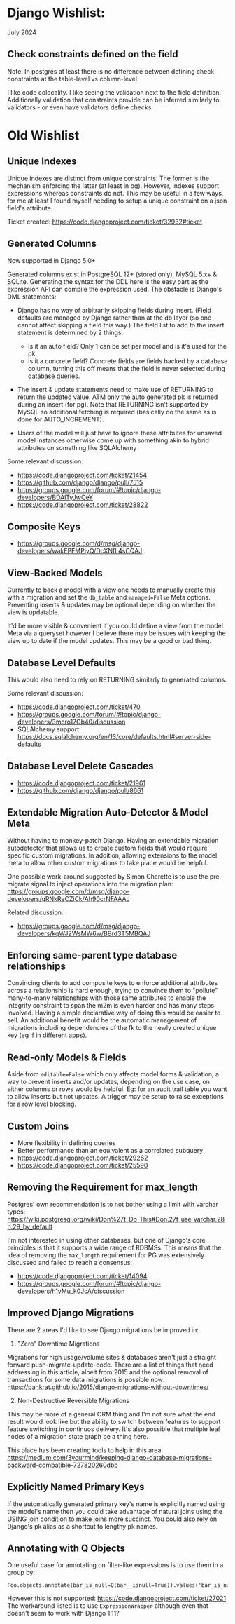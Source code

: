 Django Wishlist:
================

July 2024

Check constraints defined on the field
--------------------------------------

Note: In postgres at least there is no difference between defining check constraints at the table-level vs column-level.

I like code colocality. I like seeing the validation next to the field definition. Additionally validation that
constraints provide can be inferred similarly to validators - or even have validators define checks.


Old Wishlist
============

Unique Indexes
--------------

Unique indexes are distinct from unique constraints: The former is the mechanism enforcing the latter (at least in pg).
However, indexes support expressions whereas constraints do not. This may be useful in a few ways, for me at least I
found myself needing to setup a unique constraint on a json field's attribute.

Ticket created: https://code.djangoproject.com/ticket/32932#ticket


Generated Columns
-----------------

Now supported in Django 5.0+

Generated columns exist in PostgreSQL 12+ (stored only), MySQL 5.x+ & SQLite. Generating the syntax for
the DDL here is the easy part as the expression API can compile the expression used.  The obstacle is Django's
DML statements:

 - Django has no way of arbitrarily skipping fields during insert.  (Field defaults are managed by Django
   rather than at the db layer (so one cannot affect skipping a field this way.)  The field list to add
   to the insert statement is determined by 2 things:
    - Is it an auto field?  Only 1 can be set per model and is it's used for the pk.
    - Is it a concrete field?  Concrete fields are fields backed by a database column, turning this off
      means that the field is never selected during database queries.

 - The insert & update statements need to make use of RETURNING to return the updated value.  ATM only
   the auto generated pk is returned during an insert (for pg).  Note that RETURNING isn't supported by
   MySQL so additional fetching is required (basically do the same as is done for AUTO_INCREMENT).

 - Users of the model will just have to ignore these attributes for unsaved model instances otherwise
   come up with something akin to hybrid attributes on something like SQLAlchemy
 
Some relevant discussion:
 - https://code.djangoproject.com/ticket/21454
 - https://github.com/django/django/pull/7515
 - https://groups.google.com/forum/#!topic/django-developers/BDAlTyJwQeY
 - https://code.djangoproject.com/ticket/28822
 
 
Composite Keys
--------------

 - https://groups.google.com/d/msg/django-developers/wakEPFMPiyQ/DcXNfL4sCQAJ


View-Backed Models
------------------

Currently to back a model with a view one needs to manually create this with a migration and set the `db_table` and
`managed=False` Meta options.  Preventing inserts & updates may be optional depending on whether the view is updatable.

It'd be more visible & convenient if you could define a view from the model Meta via a queryset however I believe there
may be issues with keeping the view up to date if the model updates.  This may be a good or bad thing.


Database Level Defaults
-----------------------

This would also need to rely on RETURNING similarly to generated columns.

Some relevant discussion:
 - https://code.djangoproject.com/ticket/470
 - https://groups.google.com/forum/#!topic/django-developers/3mcro17Gb40/discussion
 - SQLAlchemy support: https://docs.sqlalchemy.org/en/13/core/defaults.html#server-side-defaults


Database Level Delete Cascades
------------------------------

 - https://code.djangoproject.com/ticket/21961
 - https://github.com/django/django/pull/8661


Extendable Migration Auto-Detector & Model Meta
-----------------------------------------------

Without having to monkey-patch Django.  Having an extendable migration autodetector that allows us to create custom fields
that would require specific custom migrations.  In addition, allowing extensions to the model meta to allow
other custom migrations to take place would be helpful.

One possible work-around suggested by Simon Charette is to use the pre-migrate signal to inject operations into the
migration plan: https://groups.google.com/d/msg/django-developers/qRNkReCZiCk/Ah90crNFAAAJ

Related discussion:
 - https://groups.google.com/d/msg/django-developers/kqWJ2WsMW6w/BBrd3T5MBQAJ


Enforcing same-parent type database relationships
-------------------------------------------------

Convincing clients to add composite keys to enforce additional attributes across a relationship is hard enough,
trying to convince them to "pollute" many-to-many relationships with those same attributes to enable the 
integrity constraint to span the m2m is even harder and has many steps involved.  Having a simple declarative
way of doing this would be easier to sell.  An additional benefit would be the automatic management of migrations
including dependencies of the fk to the newly created unique key (eg if in different apps).


Read-only Models & Fields
-------------------------

Aside from `editable=False` which only affects model forms & validation, a way to prevent inserts and/or updates,
depending on the use case, on either columns or rows would be helpful.  Eg: for an audit trail table you want to
allow inserts but not updates.  A trigger may be setup to raise exceptions for a row level blocking.

Custom Joins
------------

 * More flexibility in defining queries
 * Better performance than an equivalent as a correlated subquery
 * https://code.djangoproject.com/ticket/29262
 * https://code.djangoproject.com/ticket/25590

Removing the Requirement for max_length
---------------------------------------

Postgres' own recommendation is to not bother using a limit with varchar types: https://wiki.postgresql.org/wiki/Don%27t_Do_This#Don.27t_use_varchar.28n.29_by_default

I'm not interested in using other databases, but one of Django's core principles is that it supports a wide range
of RDBMSs.  This means that the idea of removing the `max_length` requirement for PG was extensively discussed and
failed to reach a consensus:

 * https://code.djangoproject.com/ticket/14094
 * https://groups.google.com/forum/#!topic/django-developers/h1vMu_k0JcA/discussion

Improved Django Migrations
--------------------------

There are 2 areas I'd like to see Django migrations be improved in:

1. "Zero" Downtime Migrations

Migrations for high usage/volume sites & databases aren't just a straight forward push-migrate-update-code.  There are
a list of things that need addressing in this article, albeit from 2015 and the optional removal of transactions for some
data migrations is possible now: https://pankrat.github.io/2015/django-migrations-without-downtimes/

2. Non-Destructive Reversible Migrations

This may be more of a general ORM thing and I'm not sure what the end result would look like but the ability to switch
between features to support feature switching in continuos delivery. It's also possible that multiple leaf nodes of a
migration state graph be a thing here.

This place has been creating tools to help in this area: https://medium.com/3yourmind/keeping-django-database-migrations-backward-compatible-727820260dbb

Explicitly Named Primary Keys
-----------------------------

If the automatically generated primary key's name is explicitly named using the model's name then you could take advantage
of natural joins using the USING join condition to make joins more succinct.  You could also rely on Django's pk alias as a
shortcut to lengthy pk names.

Annotating with Q Objects
-------------------------

One useful case for annotating on filter-like expressions is to use them in a group by:

```
Foo.objects.annotate(bar_is_null=Q(bar__isnull=True)).values('bar_is_null').annotate(count=Count('*'))
```

However this is not supported: https://code.djangoproject.com/ticket/27021  The workaround listed is to use 
`ExpressionWrapper` although even that doesn't seem to work with Django 1.11?
